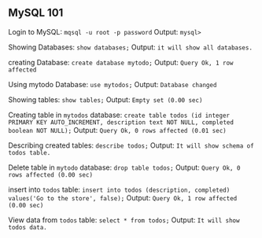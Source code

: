 ## MySQL 101

Login to MySQL: `mqsql -u root -p password`
Output: `mysql>`

Showing Databases: `show databases;`
Output: `it will show all databases.`

creating Database: `create database mytodo;`
Output: `Query Ok, 1 row affected`

Using mytodo Database: `use mytodos;`
Output: `Database changed`

Showing tables: `show tables;`
Output: `Empty set (0.00 sec)`

Creating table in `mytodos` database: `create table todos (id integer PRIMARY KEY AUTO_INCREMENT, description text NOT NULL, completed boolean NOT NULL);`
Output: `Query Ok, 0 rows affected (0.01 sec)`

Describing created tables: `describe todos;`
Output: `It will show schema of todos table.`

Delete table in `mytodo` database: `drop table todos;`
Output: `Query Ok, 0 rows affected (0.00 sec)`

insert into `todos` table: `insert into todos (description, completed) values('Go to the store', false);`
Output: `Query Ok, 1 row affected (0.00 sec)`

View data from `todos` table: `select * from todos;`
Output: `It will show todos data.`
